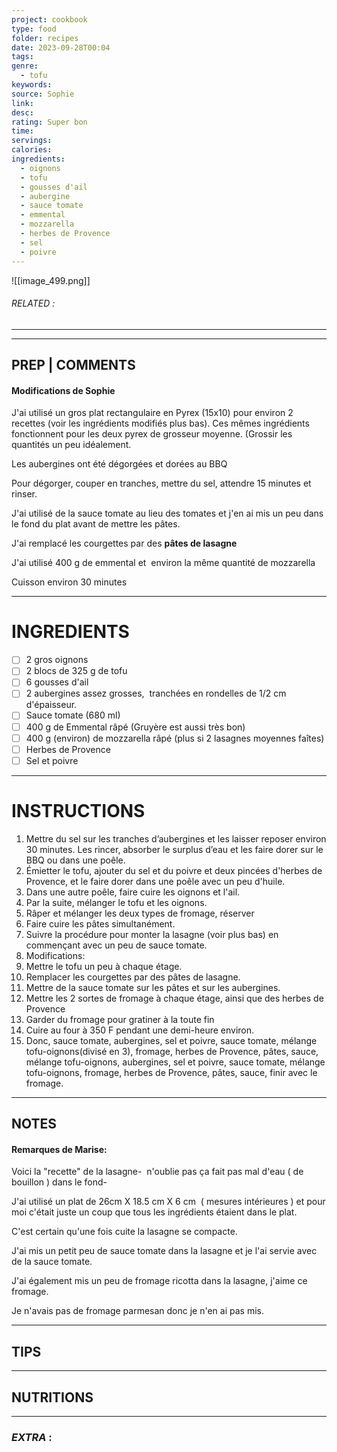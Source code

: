 ```yaml
---
project: cookbook
type: food
folder: recipes
date: 2023-09-28T00:04
tags: 
genre:
  - tofu
keywords: 
source: Sophie
link: 
desc: 
rating: Super bon
time: 
servings: 
calories: 
ingredients:
  - oignons
  - tofu
  - gousses d'ail
  - aubergine
  - sauce tomate
  - emmental
  - mozzarella
  - herbes de Provence
  - sel
  - poivre
---
```


![[image_499.png]]
###### *RELATED* : 
---


---
## PREP | COMMENTS

#### **Modifications de Sophie**

J'ai utilisé un gros plat rectangulaire en Pyrex (15x10) pour environ 2 recettes (voir les ingrédients modifiés plus bas). Ces mêmes ingrédients fonctionnent pour les deux pyrex de grosseur moyenne. (Grossir les quantités un peu idéalement.

  

Les aubergines ont été dégorgées et dorées au BBQ

Pour dégorger, couper en tranches, mettre du sel, attendre 15 minutes et rinser.

J'ai utilisé de la sauce tomate au lieu des tomates et j'en ai mis un peu dans le fond du plat avant de mettre les pâtes.

J'ai remplacé les courgettes par des **pâtes de lasagne**

J'ai utilisé 400 g de emmental et  environ la même quantité de mozzarella

Cuisson environ 30 minutes

---
# INGREDIENTS

- [ ] 2 gros oignons
- [ ] 2 blocs de 325 g de tofu
- [ ] 6 gousses d'ail
- [ ] 2 aubergines assez grosses,  tranchées en rondelles de 1/2 cm d'épaisseur.
- [ ] Sauce tomate (680 ml)
- [ ] 400 g de Emmental râpé (Gruyère est aussi très bon)
- [ ] 400 g (environ) de mozzarella râpé (plus si 2 lasagnes moyennes faîtes)
- [ ] Herbes de Provence
- [ ] Sel et poivre

---
# INSTRUCTIONS

1. Mettre du sel sur les tranches d’aubergines et les laisser reposer environ 30 minutes. Les rincer, absorber le surplus d’eau et les faire dorer sur le BBQ ou dans une poêle.
2. Émietter le tofu, ajouter du sel et du poivre et deux pincées d'herbes de Provence, et le faire dorer dans une poêle avec un peu d'huile.
3. Dans une autre poêle, faire cuire les oignons et l'ail.
4. Par la suite, mélanger le tofu et les oignons.
5. Râper et mélanger les deux types de fromage, réserver
6. Faire cuire les pâtes simultanément.
7. Suivre la procédure pour monter la lasagne (voir plus bas) en commençant avec un peu de sauce tomate.
8. Modifications:
9. Mettre le tofu un peu à chaque étage.
10. Remplacer les courgettes par des pâtes de lasagne.
11. Mettre de la sauce tomate sur les pâtes et sur les aubergines.
12. Mettre les 2 sortes de fromage à chaque étage, ainsi que des herbes de Provence
13. Garder du fromage pour gratiner à la toute fin
14. Cuire au four à 350 F pendant une demi-heure environ.
15. Donc, sauce tomate, aubergines, sel et poivre, sauce tomate, mélange tofu-oignons(divisé en 3), fromage, herbes de Provence, pâtes, sauce, mélange tofu-oignons, aubergines, sel et poivre, sauce tomate, mélange tofu-oignons, fromage, herbes de Provence, pâtes, sauce, finir avec le fromage.

---
## NOTES

#### Remarques de Marise:

Voici la "recette" de la lasagne-  n'oublie pas ça fait pas mal d'eau ( de bouillon ) dans le fond- 

J'ai utilisé un plat de 26cm X 18.5 cm X 6 cm  ( mesures intérieures ) et pour moi c'était juste un coup que tous les ingrédients étaient dans le plat. 

C'est certain qu'une fois cuite la lasagne se compacte.

J'ai mis un petit peu de sauce tomate dans la lasagne et je l'ai servie avec de la sauce tomate.

J'ai également mis un peu de fromage ricotta dans la lasagne, j'aime ce fromage.

Je n'avais pas de fromage parmesan donc je n'en ai pas mis.

---
## TIPS



---
## NUTRITIONS



---
### *EXTRA* :



